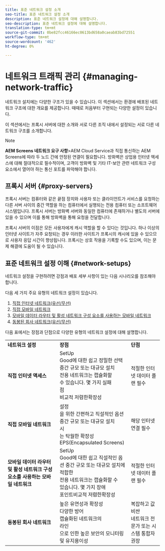 ```yaml
---
title: 표준 네트워크 설정 소개
seo-title: 표준 네트워크 설정 소개
description: 표준 네트워크 설정에 대해 설명합니다.
seo-description: 표준 네트워크 설정에 대해 설명합니다.
translation-type: tm+mt
source-git-commit: 0be82fcc46166ec0613bd658a0caeab83bd72551
workflow-type: tm+mt
source-wordcount: '462'
ht-degree: 0%

---
```



# 네트워크 트래픽 관리 {#managing-network-traffic}

네트워크 설치에는 다양한 구조가 있을 수 있습니다. 이 섹션에서는 환경에 배포된 네트워크 구조에 대한 개요를 제공합니다. 때때로 처음부터 구현되는 다양한 설정이 있습니다.

이 섹션에서는 프록시 서버에 대한 소개와 서로 다른 조직 내에서 설정되는 서로 다른 네트워크 구조를 소개합니다.

>[!NOTE]
>**AEM Screens 네트워크 요구 사항&#x200B;**>AEM Cloud Service과 직접 통신하는 AEM Screens에 따라 두 노드 간에 안정된 연결이 필요합니다. 방화벽은 상업용 인터넷 액세스에 대해 절대적으로 필수적이며, 고객이 방화벽 및 기타 IT-보안 관련 네트워크 구성 요소에서 열어야 하는 통신 포트를 파악해야 합니다.

## 프록시 서버 {#proxy-servers}

프록시 서버는 컴퓨터와 같은 끝점 장치와 사용자 또는 클라이언트가 서비스를 요청하는 다른 서버 사이의 중간 역할을 하는 컴퓨터에서 실행되는 전용 컴퓨터 또는 소프트웨어 시스템입니다. 프록시 서버는 방화벽 서버와 동일한 컴퓨터에 존재하거나 별도의 서버에 있을 수 있으며 이를 통해 방화벽을 통해 요청을 전달합니다.

프록시 서버의 이점은 모든 사용자에게 캐시 역할을 할 수 있다는 것입니다. 하나 이상의 인터넷 사이트가 자주 요청되는 경우 이러한 사이트가 프록시의 캐시에 있을 수 있으므로 사용자 응답 시간이 향상됩니다. 프록시는 상호 작용을 기록할 수도 있으며, 이는 문제 해결에 도움이 될 수 있습니다.

## 표준 네트워크 설정 이해 {#network-setups}

네트워크 설정을 구현하려면 강점과 배포 세부 사항이 있는 다음 시나리오를 참조해야 합니다.

다음 세 가지 주요 유형의 네트워크 설정이 있습니다.

1. [직접 인터넷 네트워크(유선/무선)](/help/using/direct-internet-network.md)
1. [직접 모바일 네트워크](/help/using/mobile-network.md)
1. [모바일 데이터 라우터 및 활성 네트워크 구성 요소를 사용하는 모바일 네트워크](/help/using/mobile-network-router.md)
1. [동봉된 회사 네트워크(유선/무선)](/help/using/enclosed-corporate-network.md)

다음 표에서는 장점과 단점으로 다양한 유형의 네트워크 설정에 대해 설명합니다.

<table>
 <tbody>
  <tr>
   <td><strong>네트워크 설정</strong></td>
   <td><strong>장점</strong></td>
   <td><strong>단점</strong></td>
  </tr>
  <tr>
   <td><strong>직접 인터넷 액세스</strong></td>
   <td>SetUp<br>Good에 대한 쉽고 정밀한 선택중간 규모 또는 대규모 설치<br>전용 네트워크는 캡슐화할<br>수 있습니다. 몇 가지 실패<br>점<br>비교적 저렴한확장성</td>
   <td>적절한 인터넷 데이터 플랜 필수</td>
  </tr>
    <tr>
   <td><strong>직접 모바일 네트워크</strong></td>
   <td>설정<br>을 위한 간편하고 직설적인 옵션 중간 규모 또는 대규모 설치<br>시<br>는 탁월한 확장성EPS(Encapsulated Screens)
</td>
   <td>해당 인터넷 연결 필수</td>
  </tr>
    <tr>
<tr>
   <td><strong>모바일 데이터 라우터 및 활성 네트워크 구성 요소를 사용하는 모바일 네트워크</strong></td>
   <td>SetUp<br>Good에 대한 쉽고 직설적인 옵션 중간 규모 또는 대규모 설치에<br>적합한<br>전용 네트워크는 캡슐화할 수<br>있습니다. 몇 가지 장애<br>포인트비교적 저렴한확장성</br></td>
   <td>적절한 인터넷 데이터 플랜 필수</td>
  </tr>
    <tr>

<td><strong>동봉된 회사 네트워크</strong></td>
   <td>높은 유연성과 확장성<br>다양한 방어<br>캡슐화된 네트워크의<br>라인<br>으로 인한 높은 보안의 모니터링 및 유지용이성</td>
   <td>복잡하고 값비싼<br>네트워크 전문가 또는 시스템 통합자 권장</td>
  </tr>
  </tr>
 </tbody>
</table>



